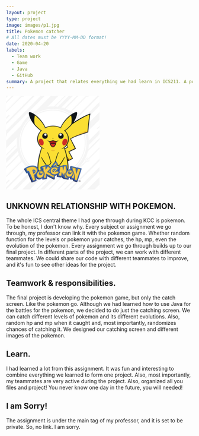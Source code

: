 ```yaml
---
layout: project
type: project
image: images/p1.jpg
title: Pokemon catcher
# All dates must be YYYY-MM-DD format!
date: 2020-04-20
labels:
  - Team work
  - Game
  - Java
  - GitHub
summary: A project that relates everything we had learn in ICS211. A pokemon catcher game. 
---
```


<img class="ui medium left floated image" src="../images/ppk.jpeg" width="50%" height="50%" >

## UNKNOWN RELATIONSHIP WITH POKEMON.

The whole ICS central theme I had gone through during KCC is pokemon. To be honest, I don't know why. Every subject or assignment we go through, my professor can link it with the pokemon game. Whether random function for the levels or pokemon your catches, the hp, mp, even the evolution of the pokemon. Every assignment we go through builds up to our final project. In different parts of the project, we can work with different teammates. We could share our code with different teammates to improve, and it's fun to see other ideas for the project. 

## Teamwork & responsibilities. 

The final project is developing the pokemon game, but only the catch screen. Like the pokemon go. Although we had learned how to use Java for the battles for the pokemon, we decided to do just the catching screen. We can catch different levels of pokemon and its different evolutions. Also, random hp and mp when it caught and, most importantly, randomizes chances of catching it. We designed our catching screen and different images of the pokemon. 

## Learn.

I had learned a lot from this assignment. It was fun and interesting to combine everything we learned to form one project. Also, most importantly, my teammates are very active during the project. Also, organized all you files and project! You never know one day in the future, you will needed! 

## I am Sorry!

The assignment is under the main tag of my professor, and it is set to be private. So, no link. I am sorry. 

